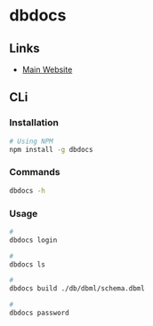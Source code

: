 # dbdocs

## Links

- [Main Website](https://dbdocs.io/)

## CLi

### Installation

```sh
# Using NPM
npm install -g dbdocs
```

### Commands

```sh
dbdocs -h
```

### Usage

```sh
#
dbdocs login

#
dbdocs ls

#
dbdocs build ./db/dbml/schema.dbml

#
dbdocs password
```
